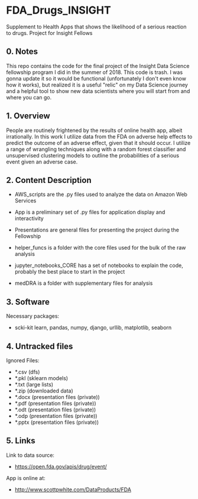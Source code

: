 # FDA_Drugs_INSIGHT
Supplement to Health Apps that shows the likelihood of a serious reaction to drugs. Project for Insight Fellows

## 0. Notes

This repo contains the code for the final project of the Insight Data Science fellowship program I did in the summer of 2018. This code is trash. I was gonna update it so it would be functional (unfortunately I don't even know how it works), but realized it is a useful "relic" on my Data Science journey and a helpful tool to show new data scientists where you will start from and where you can go.

## 1. Overview

People are routinely frightened by the results of online health app, albeit irrationally. In this work I utilize data from the FDA on adverse help effects to predict the outcome of an adverse effect, given that it should occur. I utilize a range of wrangling techniques along with a random forest classifier and unsupervised clustering models to outline the probabilities of a serious event given an adverse case. 

## 2. Content Description

- AWS_scripts are the .py files used to analyze the data on Amazon Web Services

- App is a preliminary set of .py files for application display and interactivity

- Presentations are general files for presenting the project during the Fellowship

- helper_funcs is a folder with the core files used for the bulk of the raw analysis

- jupyter_notebooks_CORE has a set of notebooks to explain the code, probably the best place to start in the project

- medDRA is a folder with supplementary files for analysis

## 3. Software

Necessary packages:
- scki-kit learn, pandas, numpy, django, urllib, matplotlib, seaborn

## 4. Untracked files

Ignored Files:
- *.csv (dfs)
- *.pkl (sklearn models)
- *.txt (large lists)
- *.zip (downloaded data)
- *.docx (presentation files (private))
- *.pdf (presentation files (private))
- *.odt (presentation files (private))
- *.odp (presentation files (private))
- *.pptx (presentation files (private))

## 5. Links

Link to data source:
- https://open.fda.gov/apis/drug/event/

App is online at:
- http://www.scottpwhite.com/DataProducts/FDA
